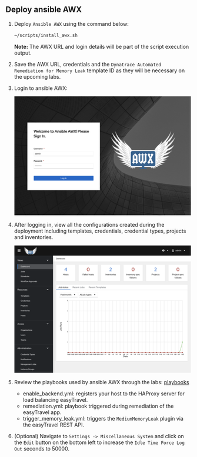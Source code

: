 ## Deploy ansible AWX

1. Deploy `Ansible AWX` using the command below:

    ```bash
    ~/scripts/install_awx.sh
    ```

    **Note:** The AWX URL and login details will be part of the script execution output.

1. Save the AWX URL, credentials and the `Dynatrace Automated Remediation for Memory Leak` template ID as they will be necessary on the upcoming labs.

1. Login to ansible AWX:

    ![awx_login](../../../assets/images/awx-login.png)

1. After logging in, view all the configurations created during the deployment including templates, credentials, credential types, projects and inventories.

    ![awx-dashboard](../../../assets/images/awx-dashboard.png)

1. Review the playbooks used by ansible AWX through the labs: [playbooks](https://github.com/dynatrace-ace/perform2021-vhot-auto-remediation/tree/main/playbooks)
    * enable_backend.yml: registers your host to the HAProxy server for load balancing easyTravel.
    * remediation.yml: playbook triggered during remediation of the easyTravel app.
    * trigger_memory_leak.yml: triggers the `MediumMemoryLeak` plugin via the easyTravel REST API.

1. (Optional) Navigate to `Settings -> Miscellaneous System` and click on the `Edit` button on the bottom left to increase the `Idle Time Force Log Out` seconds to 50000.